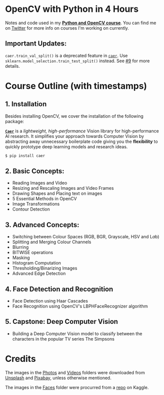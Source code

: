 # OpenCV with Python in 4 Hours
Notes and code used in my [**Python and OpenCV course**](https://youtu.be/oXlwWbU8l2o). You can find me on [Twitter](https://twitter.com/jasmcaus) for more info on courses I'm working on currently.


## Important Updates:
`caer.train_val_split()` is a deprecated feature in [`caer`](https://github.com/jasmcaus/caer/). Use `sklearn.model_selection.train_test_split()` instead. See [#9](https://github.com/jasmcaus/opencv-course/issues/9) for more details.


# Course Outline (with timestamps)
## 1. Installation
Besides installing OpenCV, we cover the installation of the following package:

[**`Caer`**](https://github.com/jasmcaus/caer/) is a *lightweight, high-performance* Vision library for high-performance AI research. It simplifies your approach towards Computer Vision by abstracting away unnecessary boilerplate code giving you the **flexibility** to quickly prototype deep learning models and research ideas. 
```bash
$ pip install caer
```


## 2. Basic Concepts:
- Reading Images and Video
- Resizing and Rescaling Images and Video Frames
- Drawing Shapes and Placing text on images
- 5 Essential Methods in OpenCV
- Image Transformations 
- Contour Detection 
    
## 3. Advanced Concepts:
- Switching between Colour Spaces (RGB, BGR, Grayscale, HSV and L*a*b)
- Splitting and Merging Colour Channels
- Blurring 
- BITWISE operations
- Masking 
- Histogram Computation
- Thresholding/Binarizing Images
- Advanced Edge Detection
    
## 4. Face Detection and Recognition
- Face Detection using Haar Cascades
- Face Recognition using OpenCV's LBPHFaceRecognizer algorithm 
    
## 5. Capstone: Deep Computer Vision
- Building a Deep Computer Vision model to classify between the characters in the popular TV series The Simpsons

# Credits
The images in the [Photos](https://github.com/jasmcaus/opencv-course/tree/master/Resources/Photos) and [Videos](https://github.com/jasmcaus/opencv-course/tree/master/Resources/Videos) folders were downloaded from [Unsplash](http://unsplash.com) and [Pixabay](http://pixabay.com), unless otherwise mentioned.


The images in the [Faces](https://github.com/jasmcaus/opencv-course/tree/master/Resources/Faces) folder were procurred from a [repo](https://www.kaggle.com/dansbecker/5-celebrity-faces-dataset) on Kaggle.
